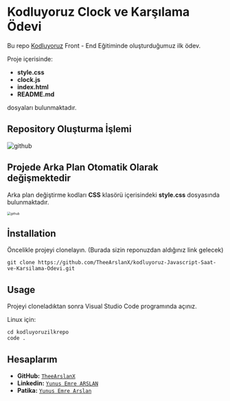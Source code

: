 # Kodluyoruz Clock ve Karşılama Ödevi

Bu repo [Kodluyoruz](https://www.kodluyoruz.org/) Front - End Eğitiminde oluşturduğumuz ilk ödev. 

Proje içerisinde:

- **style.css**
- **clock.js**
- **index.html**
- **README.md**

dosyaları bulunmaktadır.

## Repository Oluşturma İşlemi

<img src="C:\Users\cruse\Desktop\1.png" alt="github"  /> 

## Projede Arka Plan Otomatik Olarak değişmektedir

Arka plan değiştirme kodları **CSS** klasörü içerisindeki **style.css** dosyasında bulunmaktadır.

<img src="C:\Users\cruse\Desktop\GIF.gif" alt="github" style="zoom: 50%;" />


## İnstallation

Öncelikle projeyi clonelayın. (Burada sizin reponuzdan aldığınız link gelecek)

```
git clone https://github.com/TheeArslanX/kodluyoruz-Javascript-Saat-ve-Karsilama-Odevi.git
```



## Usage

Projeyi cloneladıktan sonra Visual Studio Code programında açınız.

Linux için:

```
cd kodluyoruzilkrepo
code .
```



## Hesaplarım

- **GitHub:** [`TheeArslanX`](https://github.com/TheeArslanX)
- **Linkedin:** [`Yunus Emre ARSLAN`](https://linkedin.com/in/yunusemrearslan1/)
- **Patika:** [`Yunus Emre Arslan`](https://app.patika.dev/theearslan)

